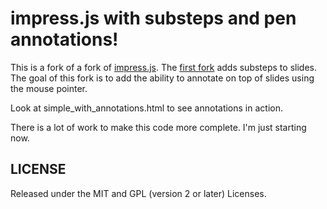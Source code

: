 impress.js with substeps and pen annotations!
============

This is a fork of a fork of [impress.js][1]. The [first fork][2] adds substeps to slides. The goal of this fork is to add the ability to annotate on top of slides using the mouse pointer.

Look at simple_with_annotations.html to see annotations in action.

There is a lot of work to make this code more complete. I'm just starting now.

LICENSE
---------
Released under the MIT and GPL (version 2 or later) Licenses.


[1]: https://github.com/bartaz/impress.js
[2]: https://github.com/tehfoo/impress.js
